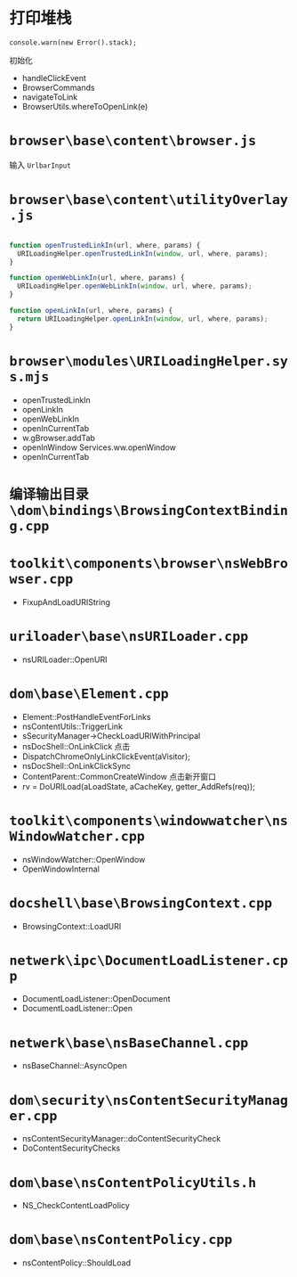 # 打印堆栈

`console.warn(new Error().stack);`

初始化
- handleClickEvent
- BrowserCommands
- navigateToLink
- BrowserUtils.whereToOpenLink(e)
# `browser\base\content\browser.js`
输入 `UrlbarInput`

# `browser\base\content\utilityOverlay.js`
```js

function openTrustedLinkIn(url, where, params) {
  URILoadingHelper.openTrustedLinkIn(window, url, where, params);
}

function openWebLinkIn(url, where, params) {
  URILoadingHelper.openWebLinkIn(window, url, where, params);
}

function openLinkIn(url, where, params) {
  return URILoadingHelper.openLinkIn(window, url, where, params);
}
```

# `browser\modules\URILoadingHelper.sys.mjs`
- openTrustedLinkIn
- openLinkIn
- openWebLinkIn
- openInCurrentTab
- w.gBrowser.addTab
- openInWindow
Services.ww.openWindow
- openInCurrentTab

# `编译输出目录\dom\bindings\BrowsingContextBinding.cpp`

# `toolkit\components\browser\nsWebBrowser.cpp`
- FixupAndLoadURIString

# `uriloader\base\nsURILoader.cpp`
- nsURILoader::OpenURI

# `dom\base\Element.cpp`
- Element::PostHandleEventForLinks
- nsContentUtils::TriggerLink
- sSecurityManager->CheckLoadURIWithPrincipal
- nsDocShell::OnLinkClick 点击
- DispatchChromeOnlyLinkClickEvent(aVisitor);
- nsDocShell::OnLinkClickSync
- ContentParent::CommonCreateWindow
点击新开窗口
- rv = DoURILoad(aLoadState, aCacheKey, getter_AddRefs(req));

# `toolkit\components\windowwatcher\nsWindowWatcher.cpp`
- nsWindowWatcher::OpenWindow
- OpenWindowInternal
# `docshell\base\BrowsingContext.cpp`
- BrowsingContext::LoadURI
# `netwerk\ipc\DocumentLoadListener.cpp`
- DocumentLoadListener::OpenDocument
- DocumentLoadListener::Open
# `netwerk\base\nsBaseChannel.cpp`
- nsBaseChannel::AsyncOpen
# `dom\security\nsContentSecurityManager.cpp`
- nsContentSecurityManager::doContentSecurityCheck
- DoContentSecurityChecks
# `dom\base\nsContentPolicyUtils.h`
- NS_CheckContentLoadPolicy
# `dom\base\nsContentPolicy.cpp`
- nsContentPolicy::ShouldLoad
